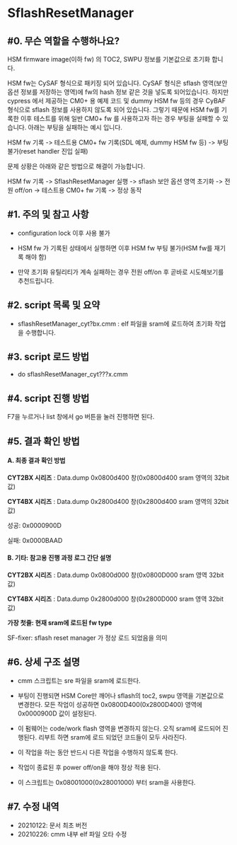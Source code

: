 # SflashResetManager

## #0. 무슨 역할을 수행하나요?

HSM firmware image(이하 fw) 의 TOC2, SWPU 정보를 기본값으로 초기화 합니다.

HSM fw는 CySAF 형식으로 패키징 되어 있습니다. CySAF 형식은 sflash 영역(보안 옵션 정보를 저장하는 영역)에 fw의 hash 정보 같은 것을 넣도록 되어있습니다.  하지만 cypress 에서 제공하는 CM0+ 용 예제 코드 및 dummy HSM fw 등의 경우 CyBAF 형식으로 sflash 정보를 사용하지 않도록 되어 있습니다. 그렇기 때문에 HSM fw를 기록한 이후 테스트를 위해 일반 CM0+ fw 를 사용하고자 하는 경우 부팅을 실패할 수 있습니다. 아래는 부팅을 실패하는 예시 입니다.

HSM fw 기록 -> 테스트용 CM0+ fw 기록(SDL 예제, dummy HSM fw 등) -> 부팅 불가(reset handler 진입 실패)

문제 상황은 아래와 같은 방법으로 해결이 가능합니다.

HSM fw 기록 -> SflashResetManager 실행 -> sflash 보안 옵션 영역 초기화 -> 전원 off/on -> 테스트용 CM0+ fw 기록 -> 정상 동작



## #1. 주의 및 참고 사항

- configuration lock 이후 사용 불가

- HSM fw 가 기록된 상태에서 실행하면 이후 HSM fw 부팅 불가(HSM fw를 재기록 해야 함)

- 만약 초기화 유틸리티가 계속 실패하는 경우 전원 off/on 후 곧바로 시도해보기를 추천드립니다.



## #2. script 목록 및 요약

- sflashResetManager_cyt?bx.cmm : elf 파일을 sram에 로드하여 초기화 작업을 수행합니다.



## #3. script 로드 방법

- do sflashResetManager_cyt???x.cmm




## #4. script 진행 방법

F7을 누르거나 list 창에서 go 버튼을 눌러 진행하면 된다.



## #5. 결과 확인 방법

#### A. 최종 결과 확인 방법

**CYT2BX 시리즈** : Data.dump 0x0800d400 창(0x0800d400 sram 영역의 32bit 값)

**CYT4BX 시리즈** : Data.dump 0x2800d400 창(0x2800d400 sram 영역의 32bit 값)

성공: 0x0000900D

실패: 0x0000BAAD

#### B. 기타: 참고용 진행 과정 로그 간단 설명 

**CYT2BX 시리즈** : Data.dump 0x0800d000 창(0x0800D000 sram 영역 32bit 값) 

**CYT4BX 시리즈** : Data.dump 0x2800d000 창(0x2800D000 sram 영역 32bit 값)

**가장 첫줄: 현재 sram에 로드된 fw type**

SF-fixer: sflash reset manager 가 정상 로드 되었음을 의미



## #6. 상세 구조 설명

- cmm 스크립트는 sre 파일을 sram에 로드한다.

- 부팅이 진행되면 HSM Core만 깨어나 sflash의 toc2, swpu 영역을 기본값으로 변경한다. 모든 작업이 성공하면 0x0800D400(0x2800D400) 영역에 0x0000900D 값이 설정된다.

- 이 펌웨어는 code/work flash 영역을 변경하지 않는다.  오직 sram에 로드되어 진행된다. 리부트 하면 sram에 로드 되었던 코드들이 모두 사라진다.

- 이 작업을 하는 동안 반드시 다른 작업을 수행하지 않도록 한다.
- 작업이 종료된 후 power off/on을 해야 정상 적용 된다.
- 이 스크립트는 0x08001000(0x28001000) 부터 sram을 사용한다.



## #7. 수정 내역

- 20210122: 문서 최초 버전
- 20210226: cmm 내부 elf 파일 오타 수정